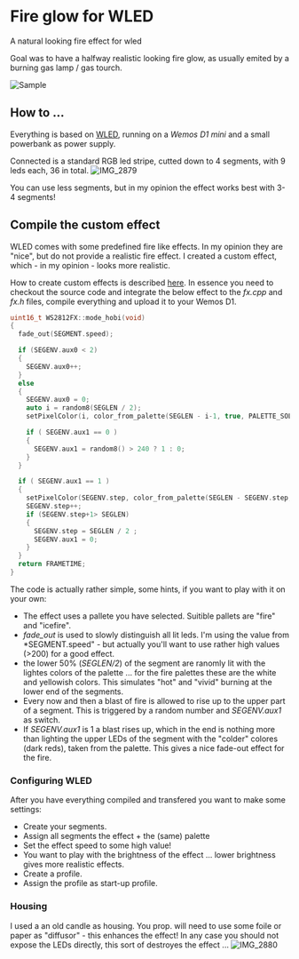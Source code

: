# Fire glow for WLED
A natural looking fire effect for wled

Goal was to have a halfway realistic looking fire glow, as usually emited by a burning gas lamp / gas tourch.

![Sample](https://user-images.githubusercontent.com/7893927/189481771-66683749-7cf1-43bb-89c9-03c3fc735907.gif)

## How to ...

Everything is based on [WLED](https://kno.wled.ge/), running on a *Wemos D1 mini* and a small powerbank as power supply. 

Connected is a standard RGB led stripe, cutted down to 4 segments, with 9 leds each, 36 in total.
![IMG_2879](https://user-images.githubusercontent.com/7893927/189482083-fd58ed32-5dd6-48ff-8acc-65ba0b116975.JPG)

You can use less segments, but in my opinion the effect works best with 3-4 segments!

## Compile the custom effect

WLED comes with some predefined fire like effects. In my opinion they are "nice", but do not provide a realistic fire effect. I created a custom effect, which - in my opinion - looks more realistic.

How to create custom effects is described [here](https://kno.wled.ge/advanced/custom-features/#create-custom-effects). In essence you need to checkout the source code and integrate the below effect to the *fx.cpp* and *fx.h* files, compile everything and upload it to your Wemos D1. 

```C++
uint16_t WS2812FX::mode_hobi(void)
{
  fade_out(SEGMENT.speed);

  if (SEGENV.aux0 < 2)
  {
    SEGENV.aux0++;
  }
  else
  {
    SEGENV.aux0 = 0;
    auto i = random8(SEGLEN / 2);
    setPixelColor(i, color_from_palette(SEGLEN - i-1, true, PALETTE_SOLID_WRAP, 255));

    if ( SEGENV.aux1 == 0 )
    {
      SEGENV.aux1 = random8() > 240 ? 1 : 0;
    }
  }

  if ( SEGENV.aux1 == 1 )
  {
    setPixelColor(SEGENV.step, color_from_palette(SEGLEN - SEGENV.step, true, PALETTE_SOLID_WRAP, 255));
    SEGENV.step++;
    if (SEGENV.step+1> SEGLEN)
    {
      SEGENV.step = SEGLEN / 2 ;
      SEGENV.aux1 = 0;
    }
  }
  return FRAMETIME;
}
```

The code is actually rather simple, some hints, if you want to play with it on your own:
* The effect uses a pallete you have selected. Suitible pallets are "fire" and "icefire". 
* *fade_out* is used to slowly distinguish all lit leds. I'm using the value from *SEGMENT.speed" - but actually you'll want to use rather high values (>200) for a good effect. 
* the lower 50% (*SEGLEN/2*) of the segment are ranomly lit with the lightes colors of the palette ... for the fire palettes these are the white and yellowish colors. This simulates "hot" and "vivid" burning at the lower end of the segments. 
* Every now and then a blast of fire is allowed to rise up to the upper part of a segment. This is triggered by a random number and *SEGENV.aux1* as switch. 
* If *SEGENV.aux1* is 1 a blast rises up, which in the end is nothing more than lighting the upper LEDs of the segment with the "colder" colores (dark reds), taken from the palette. This gives a nice fade-out effect for the fire. 

### Configuring WLED

After you have everything compiled and transfered you want to make some settings:
* Create your segments.
* Assign all segments the effect + the (same) palette
* Set the effect speed to some high value!
* You want to play with the brightness of the effect ... lower brightness gives more realistic effects.
* Create a profile.
* Assign the profile as start-up profile. 

### Housing

I used a an old candle as housing.
You prop. will need to use some foile or paper as "diffusor" - this enhances the effect! In any case you should not expose the LEDs directly, this sort of destroyes the effect ...
![IMG_2880](https://user-images.githubusercontent.com/7893927/189482709-8c564cf5-b93a-46fa-b333-cf843a37eafd.JPG)




